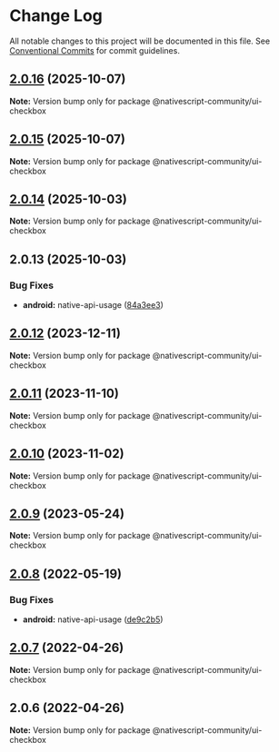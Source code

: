 # Change Log

All notable changes to this project will be documented in this file.
See [Conventional Commits](https://conventionalcommits.org) for commit guidelines.

## [2.0.16](https://github.com/nativescript-community/ui-checkbox/compare/v2.0.15...v2.0.16) (2025-10-07)

**Note:** Version bump only for package @nativescript-community/ui-checkbox

## [2.0.15](https://github.com/nativescript-community/ui-checkbox/compare/v2.0.14...v2.0.15) (2025-10-07)

**Note:** Version bump only for package @nativescript-community/ui-checkbox

## [2.0.14](https://github.com/nativescript-community/ui-checkbox/compare/v2.0.13...v2.0.14) (2025-10-03)

**Note:** Version bump only for package @nativescript-community/ui-checkbox

## 2.0.13 (2025-10-03)

### Bug Fixes

* **android:** native-api-usage ([84a3ee3](https://github.com/nativescript-community/ui-checkbox/commit/84a3ee309bacb64afb205c2ab789e4064cfad3f8))

## [2.0.12](https://github.com/nativescript-community/ui-checkbox/compare/v2.0.11...v2.0.12) (2023-12-11)

**Note:** Version bump only for package @nativescript-community/ui-checkbox

## [2.0.11](https://github.com/nativescript-community/ui-checkbox/compare/v2.0.10...v2.0.11) (2023-11-10)

**Note:** Version bump only for package @nativescript-community/ui-checkbox

## [2.0.10](https://github.com/nativescript-community/ui-checkbox/compare/v2.0.9...v2.0.10) (2023-11-02)

**Note:** Version bump only for package @nativescript-community/ui-checkbox

## [2.0.9](https://github.com/nativescript-community/ui-checkbox/compare/v2.0.8...v2.0.9) (2023-05-24)

**Note:** Version bump only for package @nativescript-community/ui-checkbox

## [2.0.8](https://github.com/nativescript-community/ui-checkbox/compare/v2.0.7...v2.0.8) (2022-05-19)

### Bug Fixes

* **android:** native-api-usage ([de9c2b5](https://github.com/nativescript-community/ui-checkbox/commit/de9c2b51a47940127480c9a303f43290e50b5d5c))

## [2.0.7](https://github.com/nativescript-community/ui-checkbox/compare/v2.0.6...v2.0.7) (2022-04-26)

**Note:** Version bump only for package @nativescript-community/ui-checkbox

## 2.0.6 (2022-04-26)

**Note:** Version bump only for package @nativescript-community/ui-checkbox
